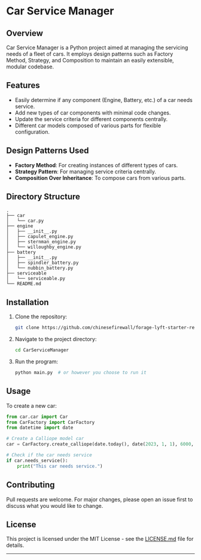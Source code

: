 # Car Service Manager

## Overview

Car Service Manager is a Python project aimed at managing the servicing needs of a fleet of cars. It employs design patterns such as Factory Method, Strategy, and Composition to maintain an easily extensible, modular codebase.

## Features

- Easily determine if any component (Engine, Battery, etc.) of a car needs service.
- Add new types of car components with minimal code changes.
- Update the service criteria for different components centrally.
- Different car models composed of various parts for flexible configuration.

## Design Patterns Used

- **Factory Method**: For creating instances of different types of cars.
- **Strategy Pattern**: For managing service criteria centrally.
- **Composition Over Inheritance**: To compose cars from various parts.

## Directory Structure

```plaintext
.
├── car
│   └── car.py
├── engine
│   ├── __init__.py
│   ├── capulet_engine.py
│   ├── sternman_engine.py
│   └── willoughby_engine.py
├── battery
│   ├── __init__.py
│   ├── spindler_battery.py
│   └── nubbin_battery.py
├── serviceable
│   └── serviceable.py
└── README.md
```

## Installation

1. Clone the repository:

   ```bash
   git clone https://github.com/chinesefirewall/forage-lyft-starter-repo.git
   ```

2. Navigate to the project directory:

   ```bash
   cd CarServiceManager
   ```

3. Run the program:

   ```bash
   python main.py  # or however you choose to run it
   ```

## Usage

To create a new car:

```python
from car.car import Car
from CarFactory import CarFactory
from datetime import date

# Create a Calliope model car
car = CarFactory.create_calliope(date.today(), date(2023, 1, 1), 6000, 1000)

# Check if the car needs service
if car.needs_service():
    print("This car needs service.")
```

## Contributing

Pull requests are welcome. For major changes, please open an issue first to discuss what you would like to change.

## License

This project is licensed under the MIT License - see the [LICENSE.md](LICENSE.md) file for details.

---
